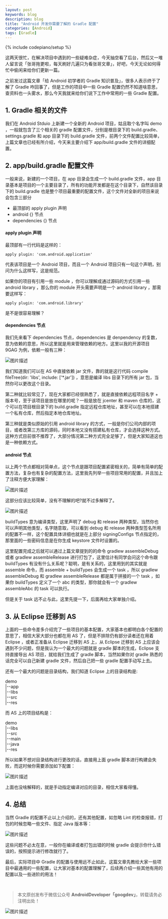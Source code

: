 ```yaml
---
layout: post
keywords: blog
description: blog
title: "Android 开发你需要了解的 Gradle 配置"
categories: [Android]
tags: [Gradle]
---
```

{% include codepiano/setup %}

这两天很忙，在解决项目中遇到的一些疑难杂症，今天抽空看了后台，然后又一堆人留言说「张哥拖更啦，每天刷好几遍只为看张哥文章」，好吧，今天无论如何得忙中偷闲来给你们更新一篇。    

   
之前发过这篇文章「给 Android 初学者的 Gradle 知识普及」，很多人表示终于了解了 Gradle 咋回事了，但是工作的项目中一些 Gradle 配置仍然不知道啥意思，查资料也一头雾水，那么今天我就来给你们说下工作中常用的一些 Gradle 配置。    


## 1. Gradle 相关的文件            

我们在 Android Stduio 上新建一个全新的 Android 项目，姑且取个名字叫 demo ，一般就包含了三个相关的 gradle 配置文件，分别是根目录下的 build.gradle、settings.gradle 和 app 目录下的 build.gradle 文件，前两个文件配置比较简单，上篇文章也已经有所介绍，今天来主要介绍下 app/build.gradle 文件的详细配置。    

   
## 2. app/build.gradle 配置文件            

一般来说，新建的一个项目，在 app 目录会生成一个 build.gradle 文件，app 目录基本是项目的一个主要目录了，所有的功能开发都是在这个目录下，自然该目录下的 build.gradle 也是整个项目最重要的配置文件，这个文件对全新的项目来说会包含三部分    

   
- 最顶部的 apply plugin 声明
- android {} 节点
- dependencies {} 节点

   
#### apply plugin 声明    

最顶部有一行代码是这样的：

    apply plugin: 'com.android.application'    

代表该项目是一个 Android 项目，而且一个 Android 项目只有一句这个声明，别问为什么这样写，这是规范。    

   
如果你的项目有引用一些 module ，你可以理解成通过源码的方式引用一些 android library ，那么你的 module 开头需要声明是一个 android library ，那需要这样写：    

    apply plugin: 'com.android.library'    

是不是很容易理解？    

   
#### dependencies 节点

我们先来看下 dependencies 节点，dependencies 是 denpendency 的复数，意为依赖的意思，所以这里就是用来管理依赖的地方。这里以我的开源项目 9GAG 为例，依赖一般有三种：    

   
![图片描述](/image/dependencies.png)
   

我们知道我们可以在 AS 中直接依赖 jar 文件，靠的就是这行代码 compile fileTree(dir: 'libs', include: ['*.jar']) ，意思是编译 libs 目录下的所有 jar 包，当然你可以更改这个目录。    

   
第二种就比较常见了，现在大家都已经很熟悉了，就是直接依赖远程项目名字 + 版本号，至于该项目是放在哪里的呢？一般是放在 jcenter 和 maven 仓库的，这个可以在项目根目录下的 build.gradle 指定远程仓库地址，甚至可以在本地搭建一个私有仓库，然后指定本地仓库地址。    

   
第三种就是类似原始的引用 android library 的方式，一般是你们公司内部的项目，或者改第三方库的源码，同时本地又没有搭建私有仓库，才会选择这种方式。这种方式目前很不推荐了，大部分情况第二种方式完全足够了，但是大家知道这也是一种依赖方式。    

   
#### android 节点

以上两个节点都相对简单点，这个节点是跟项目配置紧密相关的，简单有简单的配置方法，复杂也有复杂的配置方法，这里我先列举一些项目常用的配置，并且加上了注释方便大家理解：    

   
![图片描述](/image/gradle-android1.png)

   
这部分应该比较简单，没有不理解的吧?就不过多解释了。    

   
![图片描述](/image/gradle-android2.png)
   

buildTypes 意为编译类型，这里声明了 debug 和 release 两种类型，当然你也可以声明其他类型，名字随意取，可以看到 debug 和 release 两种类型签名所用的配置不一样，这个配置具体详细也就是在上部分 signingConfigs 节点指定的，那里面的一些密码信息是在你生成 keystore 文件时设置的。    

   
这里配置完成之后就可以通过上篇文章提到的的命令 gradlew assembleDebug 或者 gradlew assembleRelease 进行打包了，这里估计有同学会问这个命令跟 buildTypes 有没有什么关系呢？聪明，是有关系的，这里用到的其实就是 assemble 命令，而 assemble + buildTypes 会生成一个 task ，所以 gradlew assembleDebug 和 gradlew assembleRelease 都是属于拼接的一个 task ，如果你 buildTypes 定义了一个 abc 的类型，那你就会有一个 gradlew assembleAbc 的 task 可以执行。    

   
但是关于 task 远不止与此，这里先提一下，后面再给大家单独介绍。    
  
 
## 3. 从 Eclipse 迁移到 AS            

上面的一些命令差多介绍完了一些项目的基本配置，大家基本也都明白各个配置的意思了，相信大家大部分也都在用 AS 了，但是不排除仍有部分读者还在用着 Eclipse ，或者正准备从 Eclipse 迁移到 AS 上，从 Eclipse 迁移到 AS 上应该会遇到不少问题，但是我认为一个最大的问题就是 gradle 脚本的生成，Eclipse 支持直接导出 AS 项目，就给我们生成了 gradle 脚本，当然如果你对 gradle 熟悉的话完全可以自己新建 gradle 文件，然后自己把一些 gradle 配置手动写上去。    

   
还有一个最大的问题是目录结构，我们知道 Eclipse 上的目录结构是:    
 
demo    
    |--app    
         |--libs    
         |--src    
         |--res    

而 AS 上的项目结构是：    

demo    
   |--libs    
   |--src    
       |--main    
              |--java    
              |--res    

所以如果不想对目录结构进行更改的话，直接用上面 gradle 脚本进行构建会失败，而这时候你需要添加如下配置：    

   
![图片描述](/image/gradle-android3.png)
   

上面也没啥解释的，就是手动指定编译对应的目录，相信大家看得懂。    

## 4. 总结            

当然 Gradle 的配置不止以上介绍的，还有其他配置，如忽略 Lint 的检查报错，打包的时候忽略一些文件、指定 Java 版本等：    

![图片描述](/image/gradle-android4.png)   

     
这些问题不必太在意，一般你在编译或者打包出错的时候 gradle 会提示你什么错误的，按照提示进行修改就行了。    

   
最后，实际项目中 Gradle 的配置与使用远不止如此，这篇文章先教给大家一些项目中最通用的一些配置，让大家对基本的配置理解了，后续再介绍一些其他有用的配置以及一些进阶的用法！    

<br />

> 本文原创发布于微信公众号 **AndroidDeveloper「googdev」**，转载请务必注明出处！

![图片描述](/image/weixinpublic.jpg)
